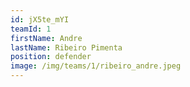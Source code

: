 ```yaml
---
id: jX5te_mYI
teamId: 1
firstName: Andre
lastName: Ribeiro Pimenta
position: defender
image: /img/teams/1/ribeiro_andre.jpeg
---
```

